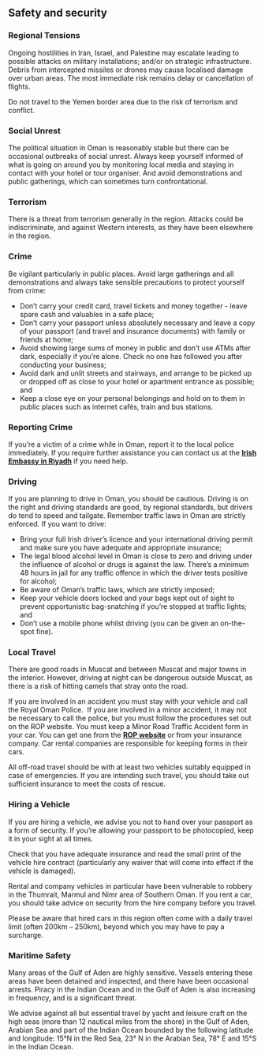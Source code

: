 ## Safety and security

### Regional Tensions

Ongoing hostilities in Iran, Israel, and Palestine may escalate leading to possible attacks on military installations; and/or on strategic infrastructure. Debris from intercepted missiles or drones may cause localised damage over urban areas. The most immediate risk remains delay or cancellation of flights.

Do not travel to the Yemen border area due to the risk of terrorism and conflict.

### **Social Unrest**

The political situation in Oman is reasonably stable but there can be occasional outbreaks of social unrest. Always keep yourself informed of what is going on around you by monitoring local media and staying in contact with your hotel or tour organiser. And avoid demonstrations and public gatherings, which can sometimes turn confrontational.

### **Terrorism**

There is a threat from terrorism generally in the region. Attacks could be indiscriminate, and against Western interests, as they have been elsewhere in the region.

### **Crime**

Be vigilant particularly in public places. Avoid large gatherings and all demonstrations and always take sensible precautions to protect yourself from crime:

* Don’t carry your credit card, travel tickets and money together - leave spare cash and valuables in a safe place;
* Don’t carry your passport unless absolutely necessary and leave a copy of your passport (and travel and insurance documents) with family or friends at home;
* Avoid showing large sums of money in public and don’t use ATMs after dark, especially if you’re alone. Check no one has followed you after conducting your business;
* Avoid dark and unlit streets and stairways, and arrange to be picked up or dropped off as close to your hotel or apartment entrance as possible; and
* Keep a close eye on your personal belongings and hold on to them in public places such as internet cafés, train and bus stations.

### **Reporting Crime**

If you’re a victim of a crime while in Oman, report it to the local police immediately. If you require further assistance you can contact us at the [**Irish Embassy in Riyadh**](/en/saudiarabia/riyadh/) if you need help.

### **Driving**

If you are planning to drive in Oman, you should be cautious. Driving is on the right and driving standards are good, by regional standards, but drivers do tend to speed and tailgate. Remember traffic laws in Oman are strictly enforced. If you want to drive:

* Bring your full Irish driver’s licence and your international driving permit and make sure you have adequate and appropriate insurance;
* The legal blood alcohol level in Oman is close to zero and driving under the influence of alcohol or drugs is against the law. There’s a minimum 48 hours in jail for any traffic offence in which the driver tests positive for alcohol;
* Be aware of Oman’s traffic laws, which are strictly imposed;
* Keep your vehicle doors locked and your bags kept out of sight to prevent opportunistic bag-snatching if you’re stopped at traffic lights; and
* Don’t use a mobile phone whilst driving (you can be given an on-the-spot fine).

### **Local Travel**

There are good roads in Muscat and between Muscat and major towns in the interior. However, driving at night can be dangerous outside Muscat, as there is a risk of hitting camels that stray onto the road.

If you are involved in an accident you must stay with your vehicle and call the Royal Oman Police.  If you are involved in a minor accident, it may not be necessary to call the police, but you must follow the procedures set out on the ROP website. You must keep a Minor Road Traffic Accident form in your car. You can get one from the [**ROP website**](http://www.rop.gov.om/) or from your insurance company. Car rental companies are responsible for keeping forms in their cars.

All off-road travel should be with at least two vehicles suitably equipped in case of emergencies. If you are intending such travel, you should take out sufficient insurance to meet the costs of rescue.

### **Hiring a Vehicle**

If you are hiring a vehicle, we advise you not to hand over your passport as a form of security. If you’re allowing your passport to be photocopied, keep it in your sight at all times.

Check that you have adequate insurance and read the small print of the vehicle hire contract (particularly any waiver that will come into effect if the vehicle is damaged).

Rental and company vehicles in particular have been vulnerable to robbery in the Thumrait, Marmul and Nimr area of Southern Oman. If you rent a car, you should take advice on security from the hire company before you travel.

Please be aware that hired cars in this region often come with a daily travel limit (often 200km – 250km), beyond which you may have to pay a surcharge.

### **Maritime Safety**

Many areas of the Gulf of Aden are highly sensitive. Vessels entering these areas have been detained and inspected, and there have been occasional arrests. Piracy in the Indian Ocean and in the Gulf of Aden is also increasing in frequency, and is a significant threat.

We advise against all but essential travel by yacht and leisure craft on the high seas (more than 12 nautical miles from the shore) in the Gulf of Aden, Arabian Sea and part of the Indian Ocean bounded by the following latitude and longitude: 15°N in the Red Sea, 23° N in the Arabian Sea, 78° E and 15°S in the Indian Ocean.